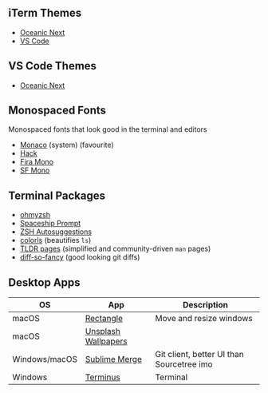 ## iTerm Themes
* [Oceanic Next](https://github.com/mhartington/oceanic-next-iterm)
* [VS Code](https://github.com/tallpants/vscode-theme-iterm2)

## VS Code Themes
* [Oceanic Next](https://github.com/voronianski/oceanic-next-color-scheme)

## Monospaced Fonts
Monospaced fonts that look good in the terminal and editors

* [Monaco](https://en.wikipedia.org/wiki/Monaco_(typeface)) (system) (favourite)
* [Hack](https://github.com/source-foundry/Hack)
* [Fira Mono](https://fonts.google.com/specimen/Fira+Mono)
* [SF Mono](https://github.com/ZulwiyozaPutra/SF-Mono-Font)

## Terminal Packages
* [ohmyzsh](https://github.com/ohmyzsh/ohmyzsh)
* [Spaceship Prompt](https://github.com/denysdovhan/spaceship-prompt)
* [ZSH Autosuggestions](https://github.com/zsh-users/zsh-autosuggestions)
* [colorls](https://github.com/athityakumar/colorls) (beautifies `ls`)
* [TLDR pages](https://tldr.sh/) (simplified and community-driven `man` pages)
* [diff-so-fancy](https://github.com/so-fancy/diff-so-fancy) (good looking git diffs)

## Desktop Apps
<!-- Use this to edit the table (File > Load table): https://www.tablesgenerator.com/markdown_tables -->
| OS            | App                                                                                         | Description                                |
|---------------|---------------------------------------------------------------------------------------------|--------------------------------------------|
| macOS         | [Rectangle](https://rectangleapp.com/)                                                      | Move and resize windows                    |
| macOS         | [Unsplash Wallpapers](https://apps.apple.com/us/app/unsplash-wallpapers/id1284863847?mt=12) |                                            |
| Windows/macOS | [Sublime Merge](https://www.sublimemerge.com/)                                              | Git client, better UI than Sourcetree imo |
| Windows       | [Terminus](https://eugeny.github.io/terminus/)                                              | Terminal                                   |
